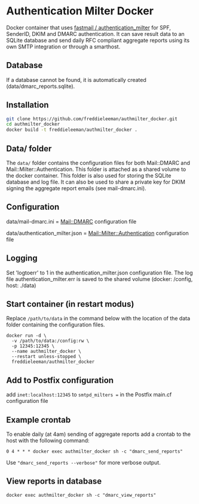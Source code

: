 # Authentication Milter Docker
Docker container that uses [fastmail / authentication_milter](https://github.com/fastmail/authentication_milter) for SPF, SenderID, DKIM and DMARC authentication. It can save result data to an SQLite database and send daily RFC compliant aggregate reports using its own SMTP integration or through a smarthost.

## Database
If a database cannot be found, it is automatically created (data/dmarc_reports.sqlite).

## Installation
```bash
git clone https://github.com/freddieleeman/authmilter_docker.git
cd authmilter_docker
docker build -t freddieleeman/authmilter_docker .
```
## Data/ folder
The `data/` folder contains the configuration files for both Mail::DMARC and Mail::Milter::Authentication. This folder is attached as a shared volume to the docker container. This folder is also used for storing the SQLite database and log file. It can also be used to share a private key for DKIM signing the aggregate report emails (see mail-dmarc.ini).

## Configuration
data/mail-dmarc.ini = [Mail::DMARC](https://github.com/msimerson/mail-dmarc) configuration file

data/authentication_milter.json = [Mail::Milter::Authentication](https://github.com/fastmail/authentication_milter) configuration file

## Logging
Set 'logtoerr' to 1 in the authentication_milter.json configuration file. The log file authentication_milter.err is saved to the shared volume (docker: /config, host: ./data)

## Start container (in restart modus)
Replace `/path/to/data` in the command below with the location of the data folder containing the configuration files.
```
docker run -d \
  -v /path/to/data:/config:rw \
  -p 12345:12345 \
  --name authmilter_docker \
  --restart unless-stopped \
  freddieleeman/authmilter_docker
```

## Add to Postfix configuration
add `inet:localhost:12345` to `smtpd_milters =` in the Postfix main.cf configuration file

## Example crontab
To enable daily (at 4am) sending of aggregate reports add a crontab to the host with the following command:

`0 4 * * * docker exec authmilter_docker sh -c "dmarc_send_reports"`

Use `"dmarc_send_reports --verbose"` for more verbose output.

## View reports in database
`docker exec authmilter_docker sh -c "dmarc_view_reports"`
